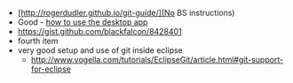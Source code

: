 * [http://rogerdudler.github.io/git-guide/](No BS instructions)
* Good - [how to use the desktop app](http://docsbeta.pinegrow.com/host-html-website-github-pages-free/)
* https://gist.github.com/blackfalcon/8428401
* fourth item
* very good setup and use of git inside eclipse
	* http://www.vogella.com/tutorials/EclipseGit/article.html#git-support-for-eclipse